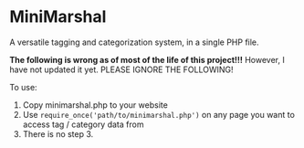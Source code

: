 # MiniMarshal

A versatile tagging and categorization system, in a single PHP file.

**The following is wrong as of most of the life of this project!!!** However, I have not updated it yet. PLEASE IGNORE THE FOLLOWING!

To use:

1. Copy minimarshal.php to your website
2. Use `require_once('path/to/minimarshal.php')` on any page you want to access tag / category data from
3. There is no step 3.
